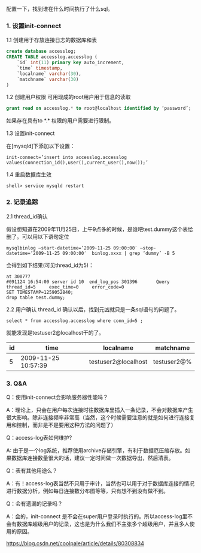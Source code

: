 配置一下，找到谁在什么时间执行了什么sql。

### 1. 设置init-connect

1.1 创建用于存放连接日志的数据库和表

```sql
create database accesslog;
CREATE TABLE accesslog.accesslog (
	`id` int(11) primary key auto_increment,
    `time` timestamp,
    `localname` varchar(30),
    `matchname` varchar(30)
)
```

1.2 创建用户权限
可用现成的root用户用于信息的读取

```sql
grant read on accesslog.* to root@localhost identified by ‘password’;
```

如果存在具有to  \*.\*  权限的用户需要进行限制。

1.3 设置init-connect

在[mysqld]下添加以下设置：

```
init-connect=’insert into accesslog.accesslog values(connection_id(),user(),current_user(),now());’
```

1.4 重启数据库生效

```
shell> service mysqld restart
```



### 2. 记录追踪

2.1 thread_id确认

假设想知道在2009年11月25日，上午9点多的时候，是谁吧test.dummy这个表给删了。可以用以下语句定位

```
mysqlbinlog –start-datetime=’2009-11-25 09:00:00′ –stop-datetime=’2009-11-25 09:00:00′  binlog.xxxx | grep ‘dummy’ -B 5
```

会得到如下结果(可见thread_id为5)：

```
at 300777
#091124 16:54:00 server id 10  end_log_pos 301396       Query   thread_id=5     exec_time=0     error_code=0
SET TIMESTAMP=1259052840;
drop table test.dummy;
```

2.2 用户确认
thread_id 确认以后，找到元凶就只是一条sql语句的问题了。

```
select * from accesslog.accesslog where conn_id=5 ;
```

就能发现是testuser2@localhost干的了。

| id   | time | localname | matchname |
| ---- | ---- | --------- | --------- |
| 5    | 2009-11-25 10:57:39 | testuser2@localhost | testuser2@% |

### 3. Q&A

Q：使用init-connect会影响服务器性能吗？

A：理论上，只会在用户每次连接时往数据库里插入一条记录，不会对数据库产生很大影响。除非连接频率非常高（当然，这个时候需要注意的就是如何进行连接复用和控制，而非是不是要用这种方法的问题了）



Q：access-log表如何维护?

 A: 由于是一个log系统，推荐使用archive存储引擎，有利于数据厄压缩存放。如果数据库连接数量很大的话，建议一定时间做一次数据导出，然后清表。



Q：表有其他用途么？

A：有！access-log表当然不只用于审计，当然也可以用于对于数据库连接的情况进行数据分析，例如每日连接数分布图等等，只有想不到没有做不到。



Q：会有遗漏的记录吗？

A：会的，init-connect 是不会在super用户登录时执行的。所以access-log里不会有数据库超级用户的记录，这也是为什么我们不主张多个超级用户，并且多人使用的原因。 



https://blog.csdn.net/coolpale/article/details/80308834